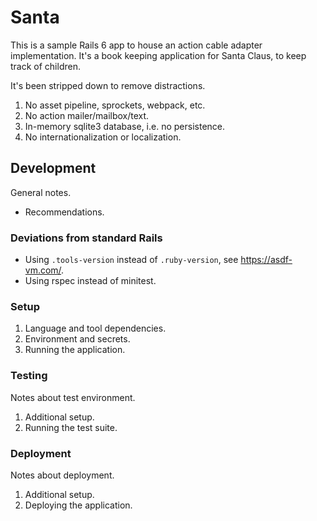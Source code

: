 # Santa

This is a sample Rails 6 app to house an action cable adapter implementation. It's
a book keeping application for Santa Claus, to keep track of children.

It's been stripped down to remove distractions.

1. No asset pipeline, sprockets, webpack, etc.
1. No action mailer/mailbox/text.
1. In-memory sqlite3 database, i.e. no persistence.
1. No internationalization or localization.

## Development

General notes.

* Recommendations.

### Deviations from standard Rails

* Using `.tools-version` instead of `.ruby-version`, see <https://asdf-vm.com/>.
* Using rspec instead of minitest.

### Setup

1. Language and tool dependencies.
2. Environment and secrets.
3. Running the application.

### Testing

Notes about test environment.

1. Additional setup.
1. Running the test suite.

### Deployment

Notes about deployment.

1. Additional setup.
1. Deploying the application.